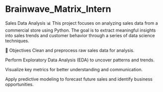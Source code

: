 # Brainwave_Matrix_Intern
Sales Data Analysis 📊
This project focuses on analyzing sales data from a commercial store using Python. The goal is to extract meaningful insights into sales trends and customer behavior through a series of data science techniques.

🧠 Objectives
Clean and preprocess raw sales data for analysis.

Perform Exploratory Data Analysis (EDA) to uncover patterns and trends.

Visualize key metrics for better understanding and communication.

Apply predictive modeling to forecast future sales and identify business opportunities.

